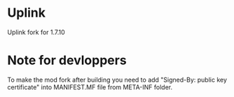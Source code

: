 # Uplink
Uplink fork for 1.7.10

# Note for devloppers

To make the mod fork after building you need to add "Signed-By: public key certificate" into MANIFEST.MF file from META-INF folder.
